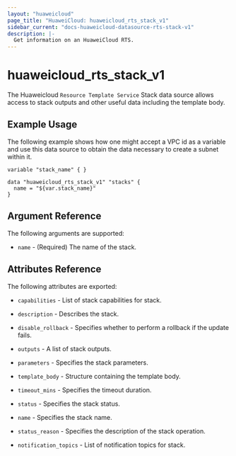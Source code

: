 ```yaml
---
layout: "huaweicloud"
page_title: "HuaweiCloud: huaweicloud_rts_stack_v1"
sidebar_current: "docs-huaweicloud-datasource-rts-stack-v1"
description: |-
  Get information on an HuaweiCloud RTS.
---
```


# huaweicloud_rts_stack_v1

The Huaweicloud `Resource Template Service` Stack data source allows access to stack outputs and other useful data including the template body.

## Example Usage

The following example shows how one might accept a VPC id as a variable and use this data source to obtain the data necessary to create a subnet within it.

```hcl
variable "stack_name" { }

data "huaweicloud_rts_stack_v1" "stacks" {
  name = "${var.stack_name}"
}
```

## Argument Reference
The following arguments are supported:

* `name` - (Required) The name of the stack.

## Attributes Reference

The following attributes are exported:

* `capabilities` - List of stack capabilities for stack.

* `description` - 	Describes the stack.

* `disable_rollback` - Specifies whether to perform a rollback if the update fails.

* `outputs` - A list of stack outputs.

* `parameters` - Specifies the stack parameters.

* `template_body` - Structure containing the template body.

* `timeout_mins` - Specifies the timeout duration.

* `status` - Specifies the stack status.
 
* `name` - Specifies the stack name.
 
* `status_reason` - Specifies the description of the stack operation.

* `notification_topics` - List of notification topics for stack.
